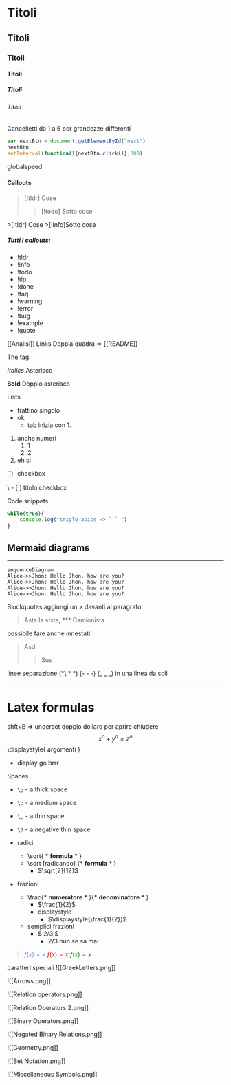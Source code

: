 # Titoli
## Titoli
### Titoli
#### Titoli
##### Titoli
###### Titoli
Cancelletti da 1 a 6 per grandezze differenti

```js title:"Code Injection corso sulla sicurezza"
var nextBtn = document.getElementById("next")
nextBtn
setInterval(function(){nextBtn.click()},300)
```
globalspeed
#### Callouts

>[!tldr] Cose
>>[!todo] Sotto cose

\>\[!tldr\] Cose
\>\[!info\]Sotto cose

##### Tutti i callouts:
- !tldr
- !info
- !todo
- !tip
- !done
- !faq
- !warning
- !error
- !bug
- !example
- !quote

\[\[Analisi]]
Links
Doppia quadra  => [[README]]

The tag.

*Italics*
Asterisco

**Bold**
Doppio asterisco

Lists
- trattino singolo
- ok
	- tab
inizia con 1.
1. anche numeri
	1. 1
	2. 2
2. eh si

- [ ] checkbox

\ - [ ] titolo checkbox

Code snippets
``` js
while(true){
	console.log("triplo apice => ``` ")
}
```
## Mermaid diagrams
---
```mermaid
sequenceDiagram
Alice->>Jhon: Hello Jhon, how are you?
Alice->>Jhon: Hello Jhon, how are you?
Alice->>Jhon: Hello Jhon, how are you?
Alice->>Jhon: Hello Jhon, how are you?
```


Blockquotes
aggiungi un > davanti al paragrafo

> Asta la vista, *** Camionista

possibile fare anche innestati
>Asd
>>Sus

linee separazione (\*\ * \*) (- - -) (\_ \_ \_)
in una linea da soli 


- - -
# Latex formulas
shft+B => underset
doppio dollaro per aprire chiudere
$$x^n + y^n = z^n$$
\\displaystyle{ argomenti } 
- display go brrr

Spaces
- `\;` - a thick space
- `\:` - a medium space
- `\,` - a thin space
- `\!` - a negative thin space

- radici
	- \\sqrt{ * **formula** * }
	- \sqrt \[radicando] {* **formula** * }
		- $\sqrt[2]{12}$
- frazioni
	- \\frac{* **numeratore** * }{* **denominatore** * }
		- $\frac{1}{2}$
		- displaystyle
			-  $\displaystyle{\frac{1}{2}}$
	- semplici frazioni
		- $ 2/3 $ 
			- $2/3$ 
nun se sa mai
><font color="CornflowerBlue">$f(x) = x$ </font>
><font color="red">$f(x) = x$ </font>
><font color="green">$f(x)= x$</font>

caratteri speciali
![[GreekLetters.png]]

![[Arrows.png]]

![[Relation operators.png]]

![[Relation Operators 2.png]]

![[Binary Operators.png]]

![[Negated Binary Relations.png]]

![[Geometry.png]]

![[Set Notation.png]]

![[Miscellaneous Symbols.png]]